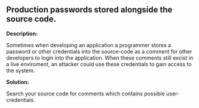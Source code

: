
Production passwords stored alongside the source code.
-------

**Description:**

Sometimes when developing an application a programmer stores a password or other credentials into the source-code as a comment for other developers to login into the application. When these comments still excist in a live enviroment, an attacker could use these credentials to gain access to the system.


**Solution:**

Search your source code for comments which contains possible user-credentials.

	